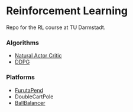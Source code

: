 # Reinforcement Learning
Repo for the RL course at TU Darmstadt.

### Algorithms
* [Natural Actor Critic](https://homes.cs.washington.edu/~todorov/courses/amath579/reading/NaturalActorCritic.pdf "Link to the Paper") 
* [DDPG](https://arxiv.org/pdf/1509.02971.pdf)

### Platforms
* [FurutaPend](https://www.quanser.com/products/rotary-inverted-pendulum/)
* DoubleCartPole
* [BallBalancer](https://www.quanser.com/products/2-dof-ball-balancer/)

